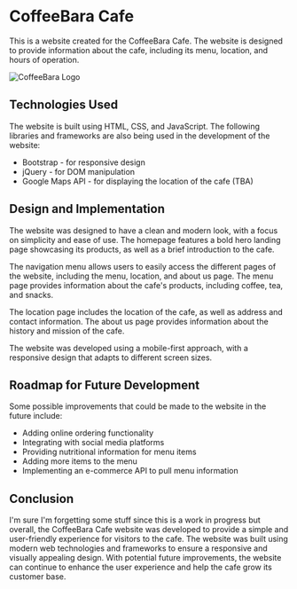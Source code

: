 
# CoffeeBara Cafe

This is a website created for the CoffeeBara Cafe. The website is designed to provide information about the cafe, including its menu, location, and hours of operation.

![CoffeeBara Logo](img/cbLogo_readme.svgogo-nav-test-2.svg)

## Technologies Used

The website is built using HTML, CSS, and JavaScript. The following libraries and frameworks are also being used in the development of the website:

- Bootstrap - for responsive design
- jQuery - for DOM manipulation
- Google Maps API - for displaying the location of the cafe (TBA)

## Design and Implementation

The website was designed to have a clean and modern look, with a focus on simplicity and ease of use. The homepage features a bold hero landing page showcasing its products, as well as a brief introduction to the cafe.

The navigation menu allows users to easily access the different pages of the website, including the menu, location, and about us page. The menu page provides information about the cafe's products, including coffee, tea, and snacks.

The location page includes the location of the cafe, as well as address and contact information. The about us page provides information about the history and mission of the cafe.

The website was developed using a mobile-first approach, with a responsive design that adapts to different screen sizes.

## Roadmap for Future Development

Some possible improvements that could be made to the website in the future include:

- Adding online ordering functionality
- Integrating with social media platforms
- Providing nutritional information for menu items
- Adding more items to the menu
- Implementing an e-commerce API to pull menu information

## Conclusion

I'm sure I'm forgetting some stuff since this is a work in progress but overall, the CoffeeBara Cafe website was developed to provide a simple and user-friendly experience for visitors to the cafe. The website was built using modern web technologies and frameworks to ensure a responsive and visually appealing design. With potential future improvements, the website can continue to enhance the user experience and help the cafe grow its customer base.